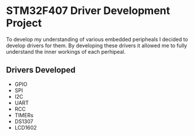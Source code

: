 # STM32F407 Driver Development Project
To develop my understanding of various embedded peripheals I decided to develop drivers for them. 
By developing these drivers it allowed me to fully understand the inner workings of each perhipeal.

## Drivers Developed
- GPIO
- SPI
- I2C
- UART
- RCC
- TIMERs
- DS1307
- LCD1602
